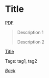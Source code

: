 # Title

[PDF](../docs/pdf.pdf)

> Description 1
> 
> Description 2

[Title](https://www.info-site.com/doc)

Tags: tag1, tag2

[_Back_](../)
